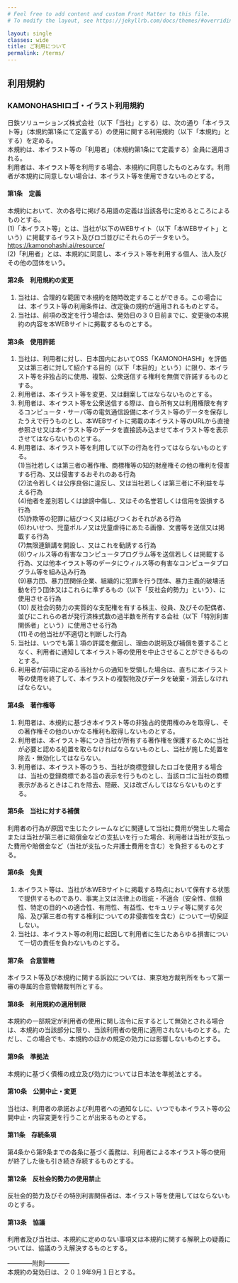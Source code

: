 ```yaml
---
# Feel free to add content and custom Front Matter to this file.
# To modify the layout, see https://jekyllrb.com/docs/themes/#overriding-theme-defaults

layout: single
classes: wide
title: ご利用について
permalink: /terms/
---
```


## 利用規約

### KAMONOHASHIロゴ・イラスト利用規約 

日鉄ソリューションズ株式会社（以下「当社」とする）は、次の通り「本イラスト等」（本規約第1条にて定義する）の使用に関する利用規約（以下「本規約」とする）を定める。  
本規約は、本イラスト等の「利用者」（本規約第1条にて定義する）全員に適用される。  
利用者は、本イラスト等を利用する場合、本規約に同意したものとみなす。利用者が本規約に同意しない場合は、本イラスト等を使用できないものとする。  

#### 第1条　定義 
本規約において、次の各号に掲げる用語の定義は当該各号に定めるところによるものとする。  
(1)「本イラスト等」とは、当社が以下のWEBサイト（以下「本WEBサイト」という）に掲載するイラスト及びロゴ並びにそれらのデータをいう。  
https://kamonohashi.ai/resource/  
(2)「利用者」とは、本規約に同意し、本イラスト等を利用する個人、法人及びその他の団体をいう。 

#### 第2条　利用規約の変更 
1. 当社は、合理的な範囲で本規約を随時改定することができる。この場合には、本イラスト等の利用条件は、改定後の規約が適用されるものとする。 
2. 当社は、前項の改定を行う場合は、発効日の３０日前までに、変更後の本規約の内容を本WEBサイトに掲載するものとする。 

#### 第3条　使用許諾 
1. 当社は、利用者に対し、日本国内においてOSS「KAMONOHASHI」を評価又は第三者に対して紹介する目的（以下「本目的」という）に限り、本イラスト等を非独占的に使用、複製、公衆送信する権利を無償で許諾するものとする。 
2. 利用者は、本イラスト等を変更、又は翻案してはならないものとする。 
3. 利用者は、本イラスト等を公衆送信する際は、自ら所有又は利用権限を有するコンピュータ・サーバ等の電気通信設備に本イラスト等のデータを保存したうえで行うものとし、本WEBサイトに掲載の本イラスト等のURLから直接参照させ又は本イラスト等のデータを直接読み込ませて本イラスト等を表示させてはならないものとする。 
4. 利用者は、本イラスト等を利用して以下の行為を行ってはならないものとする。  
(1)当社若しくは第三者の著作権、商標権等の知的財産権その他の権利を侵害する行為、又は侵害するおそれのある行為  
(2)法令若しくは公序良俗に違反し、又は当社若しくは第三者に不利益を与える行為  
(4)他者を差別若しくは誹謗中傷し、又はその名誉若しくは信用を毀損する行為  
(5)詐欺等の犯罪に結びつく又は結びつくおそれがある行為  
(6)わいせつ、児童ポルノ又は児童虐待にあたる画像、文書等を送信又は掲載する行為  
(7)無限連鎖講を開設し、又はこれを勧誘する行為  
(8)ウィルス等の有害なコンピュータプログラム等を送信若しくは掲載する行為、又は他本イラスト等のデータにウィルス等の有害なコンピュータプログラム等を組み込み行為  
(9)暴力団、暴力団関係企業、組織的に犯罪を行う団体、暴力主義的破壊活動を行う団体又はこれらに準ずるもの（以下「反社会的勢力」という）、に使用させる行為  
(10) 反社会的勢力の実質的な支配権を有する株主、役員、及びその配偶者、並びにこれらの者が発行済株式数の過半数を所有する会社（以下「特別利害関係者」という）に使用させる行為  
(11)その他当社が不適切と判断した行為  
5. 当社は、いつでも第１項の許諾を撤回し、理由の説明及び補償を要することなく、利用者に通知して本イラスト等の使用を中止させることができるものとする。 
6. 利用者が前項に定める当社からの通知を受領した場合は、直ちに本イラスト等の使用を終了して、本イラストの複製物及びデータを破棄・消去しなければならない。 

#### 第4条　著作権等 
1. 利用者は、本規約に基づき本イラスト等の非独占的使用権のみを取得し、その著作権その他のいかなる権利も取得しないものとする。 
2. 利用者は、本イラスト等につき当社が所有する著作権を保護するために当社が必要と認める処置を取らなければならないものとし、当社が施した処置を除去・無効化してはならない。 
3. 利用者は、本イラスト等のうち、当社が商標登録したロゴを使用する場合は、当社の登録商標である旨の表示を行うものとし、当該ロゴに当社の商標表示があるときはこれを除去、隠蔽、又は改ざんしてはならないものとする。 

#### 第5条　当社に対する補償 
利用者の行為が原因で生じたクレームなどに関連して当社に費用が発生した場合または当社が第三者に賠償金などの支払いを行った場合、利用者は当社が支払った費用や賠償金など（当社が支払った弁護士費用を含む）を負担するものとする。 

#### 第6条　免責 
1. 本イラスト等は、当社が本WEBサイトに掲載する時点において保有する状態で提供するものであり、事実上又は法律上の瑕疵・不適合（安全性、信頼性、特定の目的への適合性、有用性、有益性、セキュリティ等に関する欠陥、及び第三者の有する権利についての非侵害性を含む）について一切保証しない。 
2. 当社は、本イラスト等の利用に起因して利用者に生じたあらゆる損害について一切の責任を負わないものとする。 

#### 第7条　合意管轄 
本イラスト等及び本規約に関する訴訟については、東京地方裁判所をもって第一審の専属的合意管轄裁判所とする。 

#### 第8条　利用規約の適用制限 
本規約の一部規定が利用者の使用に関し法令に反するとして無効とされる場合は、本規約の当該部分に限り、当該利用者の使用に適用されないものとする。ただし、この場合でも、本規約のほかの規定の効力には影響しないものとする。 

#### 第9条　準拠法 
本規約に基づく債権の成立及び効力については日本法を準拠法とする。 

#### 第10条　公開中止・変更 
当社は、利用者の承諾および利用者への通知なしに、いつでも本イラスト等の公開中止・内容変更を行うことが出来るものとする。 

#### 第11条　存続条項 
第4条から第9条までの各条に基づく義務は、利用者による本イラスト等の使用が終了した後も引き続き存続するものとする。 

#### 第12条　反社会的勢力の使用禁止 
反社会的勢力及びその特別利害関係者は、本イラスト等を使用してはならないものとする。 

#### 第13条　協議 
利用者及び当社は、本規約に定めのない事項又は本規約に関する解釈上の疑義については、協議のうえ解決するものとする。 

――――附則――――  
本規約の発効日は、２０１9年9月１日とする。 